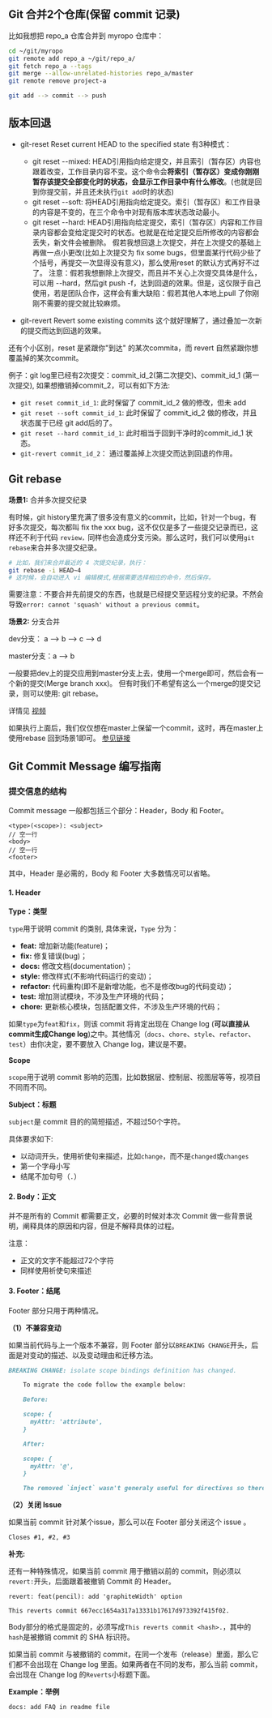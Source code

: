 ## Git 合并2个仓库(保留 commit 记录)

比如我想把 repo_a 仓库合并到 myropo 仓库中：
```bash
cd ~/git/myropo
git remote add repo_a ~/git/repo_a/
git fetch repo_a --tags
git merge --allow-unrelated-histories repo_a/master
git remote remove project-a

git add --> commit --> push
```

## 版本回退

- git-reset
    Reset current HEAD to the specified state
    有3种模式：
    - git reset --mixed: HEAD引用指向给定提交，并且索引（暂存区）内容也跟着改变，工作目录内容不变。这个命令会**将索引（暂存区）变成你刚刚暂存该提交全部变化时的状态，会显示工作目录中有什么修改**。(也就是回到你提交前，并且还未执行`git add`时的状态)
    - git reset --soft: 将HEAD引用指向给定提交。索引（暂存区）和工作目录的内容是不变的，在三个命令中对现有版本库状态改动最小。
    - git reset --hard: HEAD引用指向给定提交，索引（暂存区）内容和工作目录内容都会变给定提交时的状态。也就是在给定提交后所修改的内容都会丢失，新文件会被删除。
    假若我想回退上次提交，并在上次提交的基础上再做一点小更改(比如上次提交为 fix some bugs，但里面某行代码少些了个括号，再提交一次显得没有意义)，那么使用reset 的默认方式再好不过了。
    注意：假若我想删除上次提交，而且并不关心上次提交具体是什么，可以用 --hard，然后git push -f，达到回退的效果。但是，这仅限于自己使用，若是团队合作，这样会有重大缺陷：假若其他人本地上pull 了你刚刚不需要的提交就比较麻烦。

- git-revert
    Revert some existing commits
    这个就好理解了，通过叠加一次新的提交而达到回退的效果。

还有个小区别，reset 是紧跟你"到达" 的某次commita，而 revert  自然紧跟你想覆盖掉的某次commit。

例子：git log里已经有2次提交：commit_id_2(第二次提交)、commit_id_1 (第一次提交), 如果想撤销掉commit_2，可以有如下方法:

- `git reset commit_id_1`: 此时保留了 commit_id_2 做的修改，但未 add
- `git reset --soft commit_id_1`: 此时保留了 commit_id_2 做的修改，并且状态属于已经 git add后的了。
- `git reset --hard commit_id_1`: 此时相当于回到干净时的commit_id_1 状态。
- `git-revert commit_id_2`： 通过覆盖掉上次提交而达到回退的作用。



## Git rebase

**场景1:** 合并多次提交纪录

有时候，git history里充满了很多没有意义的commit，比如，针对一个bug，有好多次提交，每次都叫 fix the xxx bug，这不仅仅是多了一些提交记录而已，这样还不利于代码 `review，`同样也会造成分支污染。那么这时，我们可以使用`git rebase`来合并多次提交纪录。

```bash
# 比如，我们来合并最近的 4 次提交纪录，执行：
git rebase -i HEAD~4
# 这时候，会自动进入 vi 编辑模式,根据需要选择相应的命令，然后保存。
```

需要注意：不要合并先前提交的东西，也就是已经提交至远程分支的纪录。不然会导致`error: cannot 'squash' without a previous commit`。



**场景2:** 分支合并

dev分支：	a --> b --> c --> d

master分支：a --> b

一般要把dev上的提交应用到master分支上去，使用一个merge即可，然后会有一个新的提交(Merge branch xxx)。 但有时我们不希望有这么一个merge的提交记录，则可以使用: git rebase。

详情见 [视频](https://www.bilibili.com/video/BV1Qb411N7ay)

如果执行上面后，我们仅仅想在master上保留一个commit，这时，再在master上使用rebase 回到场景1即可。 [参见链接](https://stackoverflow.com/questions/15727597/git-how-to-rebase-and-squash-commits-from-branch-to-master)



## Git Commit Message 编写指南

### 提交信息的结构

Commit message 一般都包括三个部分：Header，Body 和 Footer。

```
<type>(<scope>): <subject>
// 空一行
<body>
// 空一行
<footer>
```

其中，Header 是必需的，Body 和 Footer 大多数情况可以省略。

#### 1. Header

**Type：类型**

`type`用于说明 commit 的类别, 具体来说，`Type` 分为：

- **feat:** 增加新功能(feature)；
- **fix:** 修复错误(bug)；
- **docs:** 修改文档(documentation)；
- **style:** 修改样式(不影响代码运行的变动)；
- **refactor:** 代码重构(即不是新增功能，也不是修改bug的代码变动)；
- **test:** 增加测试模块，不涉及生产环境的代码；
- **chore:** 更新核心模块，包括配置文件，不涉及生产环境的代码；

如果`type`为`feat`和`fix`，则该 commit 将肯定出现在 Change log (**可以直接从commit生成Change log**)之中。其他情况（`docs`、`chore`、`style`、`refactor`、`test`）由你决定，要不要放入 Change log，建议是不要。



**Scope**

`scope`用于说明 commit 影响的范围，比如数据层、控制层、视图层等等，视项目不同而不同。



**Subject：标题**

`subject`是 commit 目的的简短描述，不超过50个字符。

具体要求如下: 

* 以动词开头，使用祈使句来描述，比如`change`，而不是`changed`或`changes`
* 第一个字母小写
* 结尾不加句号（`.`）

#### 2. Body：正文

并不是所有的 Commit 都需要正文，必要的时候对本次 Commit 做一些背景说明，阐释具体的原因和内容，但是不解释具体的过程。

注意：

* 正文的文字不能超过72个字符
* 同样使用祈使句来描述

#### 3. Footer：结尾

Footer 部分只用于两种情况。

**（1）不兼容变动**

如果当前代码与上一个版本不兼容，则 Footer 部分以`BREAKING CHANGE`开头，后面是对变动的描述、以及变动理由和迁移方法。

```markdown
BREAKING CHANGE: isolate scope bindings definition has changed.

    To migrate the code follow the example below:

    Before:

    scope: {
      myAttr: 'attribute',
    }

    After:

    scope: {
      myAttr: '@',
    }

    The removed `inject` wasn't generaly useful for directives so there should be no code using it.
```

**（2）关闭 Issue**

如果当前 commit 针对某个issue，那么可以在 Footer 部分关闭这个 issue 。

```markdown
Closes #1, #2, #3
```



**补充:**

还有一种特殊情况，如果当前 commit 用于撤销以前的 commit，则必须以`revert:`开头，后面跟着被撤销 Commit 的 Header。

```
revert: feat(pencil): add 'graphiteWidth' option

This reverts commit 667ecc1654a317a13331b17617d973392f415f02.
```

Body部分的格式是固定的，必须写成`This reverts commit <hash>.`，其中的`hash`是被撤销 commit 的 SHA 标识符。

如果当前 commit 与被撤销的 commit，在同一个发布（release）里面，那么它们都不会出现在 Change log 里面。如果两者在不同的发布，那么当前 commit，会出现在 Change log 的`Reverts`小标题下面。

**Example：举例**

```
docs: add FAQ in readme file
```